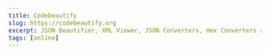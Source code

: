 ```yaml
---
title: Codebeautify
slug: https://codebeautify.org
excerpt: JSON Beautifier, XML Viewer, JSON Converters, Hex Converters and More.
tags: [online]
---
```


